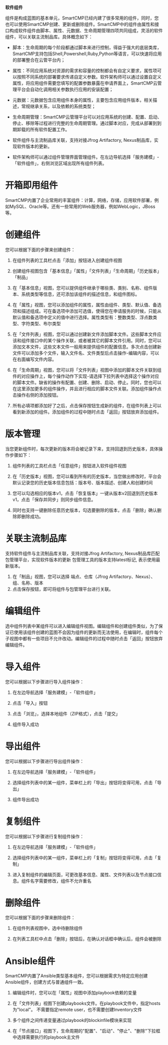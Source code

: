 **软件组件**

组件是构成蓝图的基本单元，SmartCMP已经内建了很多常用的组件，同时，您也可以使用SmartCMP创建、更新或删除组件。SmartCMP中的组件由属性和接口构成软件组件由脚本、属性、元数据、生命周期管理四项共同组成，灵活的软件组件，可以关联主流制品库。具体概念如下：

-   脚本：生命周期的每个阶段都通过脚本来进行控制，得益于强大的底层类库，SmartCMP支持包括Shell,Powershell,Ruby,Python等语言，可以快速将应用的部署整合在云管平台内；

-   属性：不同应用系统对资源的需求和容量的控制都会有自定义要求，属性项可以按照不同系统的部署要求传递自定义参数。软件架构师可以通过设置自定义属性，将应用组件需要您填写的配置参数暴露在申请界面上，SmartCMP云管理平台会自动化调用相关参数执行应用的安装配置；

-   元数据：元数据包含应用组件本身的属性，主要包含应用组件版本，相关描述，常规继承关系，以及依赖的系统类型；

-   生命周期管理：SmartCMP云管理平台可以对应用系统的创建、配置、启动、停止、移除等过程进行完整的生命周期管理。通过脚本对应，完成从部署到到期卸载的所有软件配置工作。

-   软件组件与主流制品库关联，支持对接Jfrog Artifactory, Nexus制品库，实现软件版本的更新。

-   软件架构师可以通过组件管理界面管理组件。在左边导航选择「服务建模」-「软件组件」，右侧浏览区域出现所有组件列表。

# 开箱即用组件

SmartCMP内置了企业常用的丰富组件：计算，网络，存储，应用软件部署，例如MySQL、Oracle等。还有一些常用的Web服务器，例如WebLogic，JBoss等。

# 创建组件

您可以根据下面的步骤来创建组件：

1.  在组件列表的工具栏点击「添加」按钮进入创建组件视图

2.  创建组件视图包含「基本信息」「属性」「文件列表」「生命周期」「历史版本」「制品」

3.  在「基本信息」视图，您可以提供组件继承于哪些类、类别、名称、组件版本、系统类型等信息，还可添加该组件的描述信息，和组件图标。

4.  在「属性」视图，您可以添加组件的属性，属性由组件、类型、默认值、备选项和描述组成。可在备选项中添加可选值，使得您在申请服务的时候，只能从默认值和备选项中定义的值中进行选择。属性类型有：整数类型、浮点数类型、字符类型、布尔类型

5.  在「文件列表」视图，您可以通过创建新文件添加脚本文件。这些脚本文件应该和组件接口中的某个操作关联，或者被其它的脚本文件引用。同时，您可以添加文本文件，这些文本文件一般用来提供组件的配置信息。多次点击创建新文件可以添加多个文件，输入文件名、文件类型后点击操作-编辑内容，可以在右面编写文件内容。

6.  在「生命周期」视图，您可以将「文件列表」视图中添加的脚本文件关联到组件的对应操作上，每个操作动作下实现-请选择下拉列表中选择这个操作对应的脚本文件。缺省的操作有配置、创建、删除、启动、停止。同时，您也可以在这里添加更多的组件操作，并且进行相应的脚本文件关联。添加组件操作点击操作右侧的添加按钮。

7.  所有必填项都添加好了之后，点击保存按钮生成新的组件，在组件列表上可以看到新添加的组件。添加组件的过程中随时点击「返回」按钮放弃添加组件。

# 版本管理

当您更新组件时，每次更新的版本将会被记录下来，支持回退到历史版本，具体操作步骤如下：

1.  组件列表的工具栏点击「任意组件」按钮进入软件组件视图

2.  在「历史版本」视图，您可以看到所有的历史版本，当您做出修改时，平台会默认记录您的历史版本信息包括：版本号、版本描述、创建人和创建时间

3.  您可以勾选相应的版本v1，点击「恢复版本」一键从版本v2回退到历史版本v1，点击「保存并同步」则同步组件信息。

4.  同时也支持一键删除任意历史版本，勾选要删除的版本，点击「删除」确认删除即删除成功。

# 关联主流制品库

支持软件组件与主流制品库关联，支持对接Jfrog Artifactory, Nexus制品库匹配包管理平台，实现软件版本的更新
包管理工具的版本支持latest标记, 表示使用最新版本。

1. 在「制品」视图，您可以选择 端点、仓库（Jfrog Artifactory、Nexus）、组、名称、版本
2. 点击保存按钮，即可将组件与包管理平台进行关联。


# 编辑组件

选中组件列表中某组件可以进入编辑组件视图。编辑组件和创建组件类似，为了保证已使用该组件创建的蓝图不会因为组件的更新而无法使用，在编辑时，组件每个子视图中都有一些项目不允许改动。编辑组件的过程中随时点击「返回」按钮放弃编辑组件。

# 导入组件

您可以根据以下步骤进行导入组件操作：

1.  在左边导航选择「服务建模」-「软件组件」

2.  点击「导入」按钮

3.  点击「浏览」，选择本地组件（ZIP格式），点击「提交」

4.  组件导入成功

# 导出组件

您可以根据以下步骤进行导出组件操作：

1.  在左边导航选择「服务建模」-「软件组件」

2.  选择组件列表中的某一组件，菜单栏上的「导出」按钮将变得可用，点击「导出」

3.  组件导出成功

# 复制组件

您可以根据以下步骤进行复制组件操作：

1.  在左边导航选择「服务建模」-「软件组件」

2.  选择组件列表中的某一组件，菜单栏上的「复制」按钮将变得可用，点击「复制」

3.  进入复制组件的编辑页面，可更改基本信息、属性、文件列表以及节点接口信息。组件名字需要修改，组件不允许重名

# 删除组件

您可以根据下面的步骤来删除组件：

1.  在组件列表视图中，选中待删除组件

2.  在列表工具栏中点击「删除」按钮后，在确认对话框中确认后，组件会被删除

# Ansible组件

SmartCMP内置了Ansible类型基本组件，您可以根据需求为特定应用创建Ansible组件，创建方式与普通组件一致。

1.  编辑组件时，您可以在「属性」视图中添加playbook依赖的变量

2.  在「文件列表」视图下创建playbooks文件。在playbook文件中，指定hosts为"local"。
    不需要指定remote user，也不需要创建Inventory文件

3.  多个组件之间传递变量通过playbook的blockinfile模块来实现

4.  在「节点接口」视图下，生命周期的"配置"、"启动"、"停止"、"删除"下拉框中选择需要执行的playbook主文件


